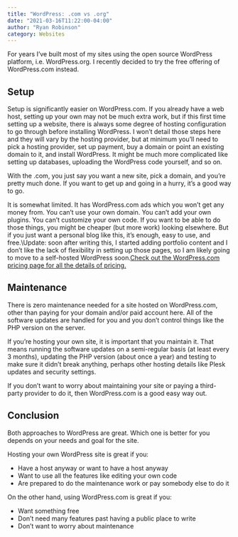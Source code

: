 ```yaml
---
title: "WordPress: .com vs .org"
date: "2021-03-16T11:22:00-04:00"
author: "Ryan Robinson"
category: Websites
---
```


For years I’ve built most of my sites using the open source WordPress platform, i.e. WordPress.org. I recently decided to try the free offering of WordPress.com instead.

## Setup

Setup is significantly easier on WordPress.com. If you already have a web host, setting up your own may not be much extra work, but if this first time setting up a website, there is always some degree of hosting configuration to go through before installing WordPress. I won’t detail those steps here and they will vary by the hosting provider, but at minimum you’ll need to pick a hosting provider, set up payment, buy a domain or point an existing domain to it, and install WordPress. It might be much more complicated like setting up databases, uploading the WordPress code yourself, and so on.

With the .com, you just say you want a new site, pick a domain, and you’re pretty much done. If you want to get up and going in a hurry, it’s a good way to go.

It is somewhat limited. It has WordPress.com ads which you won’t get any money from. You can’t use your own domain. You can’t add your own plugins. You can’t customize your own code. If you want to be able to do those things, you might be cheaper (but more work) looking elsewhere. But if you just want a personal blog like this, it’s enough, easy to use, and free.\Update: soon after writing this, I started adding portfolio content and I don’t like the lack of flexibility in setting up those pages, so I am likely going to move to a self-hosted WordPress soon.[Check out the WordPress.com pricing page for all the details of pricing.](https://wordpress.com/pricing/)

## Maintenance

There is zero maintenance needed for a site hosted on WordPress.com, other than paying for your domain and/or paid account here. All of the software updates are handled for you and you don’t control things like the PHP version on the server.

If you’re hosting your own site, it is important that you maintain it. That means running the software updates on a semi-regular basis (at least every 3 months), updating the PHP version (about once a year) and testing to make sure it didn’t break anything, perhaps other hosting details like Plesk updates and security settings.

If you don’t want to worry about maintaining your site or paying a third-party provider to do it, then WordPress.com is a good easy way out.

## Conclusion

Both approaches to WordPress are great. Which one is better for you depends on your needs and goal for the site.

Hosting your own WordPress site is great if you:

- Have a host anyway or want to have a host anyway
- Want to use all the features like editing your own code
- Are prepared to do the maintenance work or pay somebody else to do it

On the other hand, using WordPress.com is great if you:

- Want something free
- Don’t need many features past having a public place to write
- Don’t want to worry about maintenance
